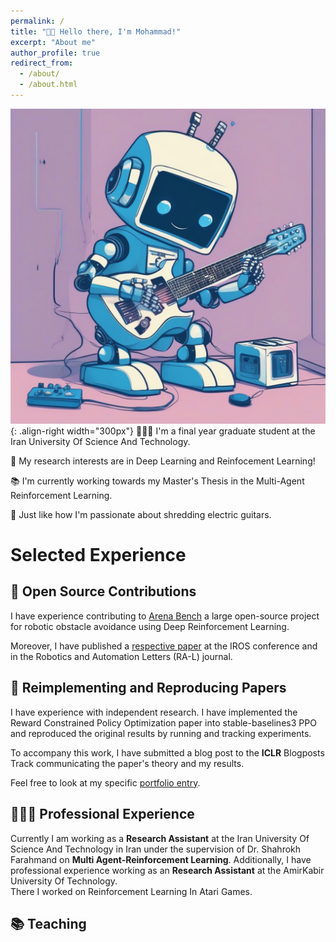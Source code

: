 ```yaml
---
permalink: /
title: "👋🏼 Hello there, I'm Mohammad!"
excerpt: "About me"
author_profile: true
redirect_from: 
  - /about/
  - /about.html
---
```




![Illustration of combining vision and language modalities](/images/output.jpg){: .align-right width="300px"}
👨🏻‍💻 I'm a final year graduate student at the Iran University Of Science And Technology.

🔬 My research interests are in Deep Learning and Reinfocement Learning!

📚 I'm currently working towards my Master's Thesis in the Multi-Agent Reinforcement Learning.

🎸 Just like how I'm passionate about shredding electric guitars.

# Selected Experience

## 🤖 Open Source Contributions
I have experience contributing to [Arena Bench](https://github.com/Arena-Rosnav) a large open-source project for robotic obstacle avoidance using Deep Reinforcement Learning.

Moreover, I have published a [respective paper](https://sudo-boris.github.io/publication/2022-Arena-Bench) at the IROS conference and in the Robotics and Automation Letters (RA-L) journal.

## 📜 Reimplementing and Reproducing Papers
I have experience with independent research. I have implemented the Reward Constrained Policy Optimization paper into stable-baselines3 PPO and reproduced the original results by running and tracking experiments.

To accompany this work, I have submitted a blog post to the **ICLR** Blogposts Track communicating the paper's theory and my results.

Feel free to look at my specific [portfolio entry](https://sudo-boris.github.io/portfolio/RCPPO/).

## 👨🏻‍🔬 Professional Experience
Currently I am working as a **Research Assistant** at the Iran University Of Science And Technology in Iran under the supervision of Dr. Shahrokh Farahmand on **Multi Agent-Reinforcement Learning**.
Additionally, I have professional experience working as an **Research Assistant** at the AmirKabir University Of Technology. \
There I worked on Reinforcement Learning In Atari Games.


## 📚 Teaching








